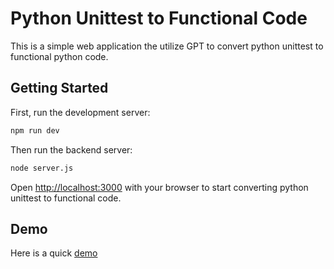 
# Python Unittest to Functional Code 

This is a simple web application the utilize GPT to convert python unittest to functional python code.
## Getting Started

First, run the development server:

```bash
npm run dev
```
Then run the backend server:
```bash
node server.js
```


Open [http://localhost:3000](http://localhost:3000) with your browser to start converting python unittest to functional code.

## Demo

Here is a quick [demo]()
